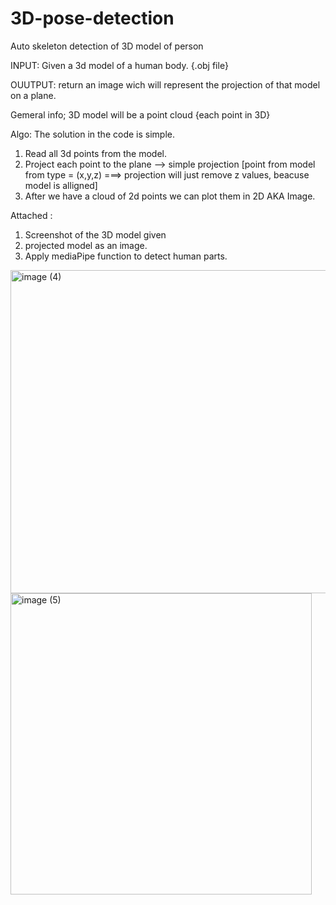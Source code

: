 # 3D-pose-detection
Auto skeleton detection of 3D model of  person



INPUT: Given a 3d model of a human body. {.obj file}

OUUTPUT: return an image wich will represent the projection of that model on a plane.




Gemeral info;
3D model will be a point cloud {each point in 3D}


Algo:
The solution in the code is simple.
1. Read all 3d points from the model.
2. Project each point to the plane --> simple projection [point from model from type = (x,y,z)  ===> projection will just remove z values, beacuse model is alligned]
3. After we have a cloud of 2d points we can plot them in 2D AKA Image.


Attached :
1. Screenshot of the 3D model given
2. projected model as an image.
3. Apply mediaPipe function to detect human parts.



<img width="517" alt="image (4)" src="https://user-images.githubusercontent.com/60778119/172611815-76c00fa5-fd01-46df-ad51-5e56f3dfc0b1.png">

<img width="482" alt="image (5)" src="https://user-images.githubusercontent.com/60778119/172611829-787ee05e-7315-4aef-82c4-68e0ca8816cf.png">
